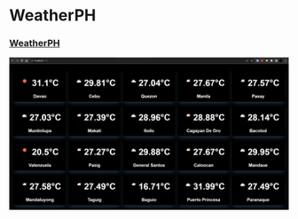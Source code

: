 # WeatherPH

<h3>
<a href = "https://parzivalsupreme.github.io/weather-ph/">WeatherPH</a>
</h3>

<div align="left">
    <img src="public/preview.png" >
</div>
